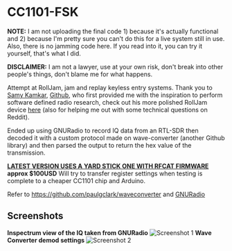 # CC1101-FSK
**NOTE:** I am not uploading the final code 1) because it's actually functional and 2) because I'm pretty sure you can't do this for a live system still in use. Also, there is no jamming code here. If you read into it, you can try it yourself, that's what I did.

**DISCLAIMER:** I am not a lawyer, use at your own risk, don't break into other people's things, don't blame me for what happens.

Attempt at RollJam, jam and replay keyless entry systems. Thank you to [Samy Kamkar](http://samy.pl/), [Github](https://github.com/samyk), who first provided me with the inspiration to perform software defined radio research, check out his more polished RollJam device [here](https://www.wired.com/2015/08/hackers-tiny-device-unlocks-cars-opens-garages/) (also for helping me out with some technical questions on Reddit). 

Ended up using GNURadio to record IQ data from an RTL-SDR then decoded it with a custom protocol made on wave-converter (another Github library) and then parsed the output to return the hex value of the transmission. 

**[LATEST VERSION USES A YARD STICK ONE WITH RFCAT FIRMWARE](https://greatscottgadgets.com/yardstickone/) approx $100USD**
Will try to transfer register settings when testing is complete to a cheaper CC1101 chip and Arduino.

Refer to https://github.com/paulgclark/waveconverter and [GNURadio](http://gnuradio.org/)

## Screenshots
**Inspectrum view of the IQ taken from GNURadio**
![Screenshot 1](https://github.com/trishmapow/CC1101-FSK/blob/master/Inspectrum_CORRECT2MHz_Initial.png "Inspectrum")
**Wave Converter demod settings**
![Screenshot 2](https://github.com/trishmapow/CC1101-FSK/blob/master/WaveConverterBeginningTransmissionDemod.png "Wave Converter")
